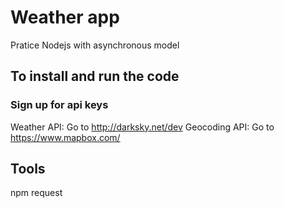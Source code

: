 # Weather app

Pratice Nodejs with asynchronous model

## To install and run the code


### Sign up for api keys
Weather API: Go to http://darksky.net/dev
Geocoding API: Go to https://www.mapbox.com/

## Tools
npm request